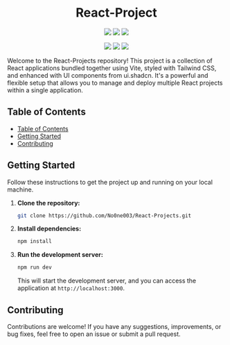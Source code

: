 <h1 align="center">
  <b>React-Project</b>
</h3>

<p align="center">
   <a href="https://github.com/No0ne003/React-Project/stargazers"><img src="https://img.shields.io/github/stars/No0ne003/React-Project?colorA=363a4f&colorB=b7bdf8&style=for-the-badge"></a>
  <a href="https://github.com/No0ne003/React-Project/commits/"><img src="https://img.shields.io/github/last-commit/No0ne003/React-Project?colorA=363a4f&colorB=b7bdf8&style=for-the-badge"></a>
  <img src='https://img.shields.io/github/languages/top/No0ne003/React-Project?style=for-the-badge&labelColor=363a4f&color=b7bdf8'>
</p>
<p align="center">
  <a href="https://tailwindcss.com"><img src="https://img.shields.io/badge/Tailwind_CSS-38B2AC?style=for-the-badge&logo=tailwind-css&logoColor=white"></a>
  <a href="https://reactjs.org/"><img src="https://img.shields.io/badge/React-20232A?style=for-the-badge&logo=react&logoColor=61DAFB"></a>
  <a href="https://vitejs.dev/"><img src='https://img.shields.io/badge/vite-%23646CFF.svg?style=for-the-badge&logo=vite&logoColor=white'></a>
</p>


Welcome to the React-Projects repository! This project is a collection of React applications bundled together using Vite, styled with Tailwind CSS, and enhanced with UI components from ui.shadcn. It's a powerful and flexible setup that allows you to manage and deploy multiple React projects within a single application.

## Table of Contents

- [Table of Contents](#table-of-contents)
- [Getting Started](#getting-started)
- [Contributing](#contributing)

## Getting Started

Follow these instructions to get the project up and running on your local machine.

1. **Clone the repository:**

   ```bash
   git clone https://github.com/No0ne003/React-Projects.git
   ```

2. **Install dependencies:**

   ```bash
   npm install
   ```

3. **Run the development server:**

   ```bash
   npm run dev
   ```

   This will start the development server, and you can access the application at `http://localhost:3000`.

## Contributing

Contributions are welcome! If you have any suggestions, improvements, or bug fixes, feel free to open an issue or submit a pull request.
